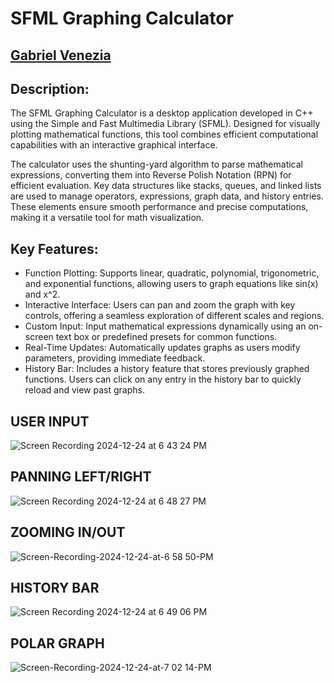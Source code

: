 # SFML Graphing Calculator

## <ins> Gabriel Venezia </ins>

## Description:
The SFML Graphing Calculator is a desktop application developed in C++ using the Simple and Fast Multimedia Library (SFML). Designed for visually plotting mathematical functions, this tool combines efficient computational capabilities with an interactive graphical interface.

The calculator uses the shunting-yard algorithm to parse mathematical expressions, converting them into Reverse Polish Notation (RPN) for efficient evaluation. Key data structures like stacks, queues, and linked lists are used to manage operators, expressions, graph data, and history entries. These elements ensure smooth performance and precise computations, making it a versatile tool for math visualization.

## Key Features:
- Function Plotting: Supports linear, quadratic, polynomial, trigonometric, and exponential functions, allowing users to graph equations like sin(x) and x^2.
- Interactive Interface: Users can pan and zoom the graph with key controls, offering a seamless exploration of different scales and regions.
- Custom Input: Input mathematical expressions dynamically using an on-screen text box or predefined presets for common functions.
- Real-Time Updates: Automatically updates graphs as users modify parameters, providing immediate feedback.
- History Bar: Includes a history feature that stores previously graphed functions. Users can click on any entry in the history bar to quickly reload and view past graphs.

  
## USER INPUT
![Screen Recording 2024-12-24 at 6 43 24 PM](https://github.com/user-attachments/assets/81247935-0170-4142-884c-85857957db29)


## PANNING LEFT/RIGHT
![Screen Recording 2024-12-24 at 6 48 27 PM](https://github.com/user-attachments/assets/13f57ba0-9667-4c5f-8ed5-22f7b639f501)


## ZOOMING IN/OUT
![Screen-Recording-2024-12-24-at-6 58 50-PM](https://github.com/user-attachments/assets/f858e169-19f9-4b02-809b-4559f18fdb6d)


## HISTORY BAR
![Screen Recording 2024-12-24 at 6 49 06 PM](https://github.com/user-attachments/assets/7f0ef225-1c03-4a50-8d67-c4b47d4c9dec)


## POLAR GRAPH
![Screen-Recording-2024-12-24-at-7 02 14-PM](https://github.com/user-attachments/assets/24a73ad5-3aa5-4963-a244-4f70950354a3)
